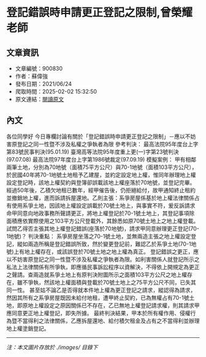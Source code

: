 # 登記錯誤時申請更正登記之限制,曾榮耀老師

## 文章資訊
- 文章編號：900830
- 作者：蘇偉強
- 發布日期：2021/06/24
- 爬取時間：2025-02-02 15:32:50
- 原文連結：[閱讀原文](https://real-estate.get.com.tw/Columns/detail.aspx?no=900830)

## 內文
各位同學好
今日專欄討論有關於「登記錯誤時申請更正登記之限制」－應以不妨害原登記之同一性暨不涉及私權之爭執者為限 
參考判決： 最高法院95年度台上字第83號民事判決(95.01.19) 臺灣高等法院95年度重上更(一)字第23號判決(97.07.08) 最高法院97年度台上字第1986號裁定(97.09.19)
模擬案例： 甲有相鄰兩筆土地，分別為70地號（面積75平方公尺）與70-1地號（面積103平方公尺），於民國40年將70-1地號土地租予乙建屋，並約定設定地上權，惟同年辦理地上權設定登記時，該地上權契約與登簿卻誤載該地上權座落於70地號，並登記完畢。 經過50年後，乙積欠地租已數年，經甲催告後，仍拒絕給付，故甲通知終止租約並撤銷地上權，進而訴請拆屋還地。乙則主張：系爭房屋係基於地上權法律關係占有使用系爭土地，因該地上權設定誤載於70號土地上，與事實不符，爰反訴請求命甲同意向地政事務所聲請更正，將地上權登記於70-1號土地上，其登記事項除面積應依實際使用之103平方公尺登載外，其餘悉如原70號土地上之地上權登載。試問乙得否主張其地上權登記錯誤(座落於70地號)，請求甲同意辦理更正登記(70-1地號)？
判決重點： 系爭房屋坐落之70-1號土地，並無兩造主張之地上權設定登記，縱如兩造所稱是登記錯誤所致，然於變更登記前，難認乙於系爭土地(70-1地號)上有地上權存在，或該誤登於70號土地之地上權為真正。
登記錯誤之更正，應以不妨害原登記之同一性暨不涉及私權之爭執者為限。如利害關係人就登記所示之私法上法律關係有所爭執，即應循民事訴訟程序以資解決，不得依上開規定為更正之聲請。查兩造就系爭土地上有原判決附圖所示之面積103平方公尺之地上權存在，雖不爭執，然該地上權面積與登載於70號土地上之75平方公尺不同，已失其同一性。
甚至姑不論乙是否得就本件地上權為更正登記之請求，縱認得為請求，然因其所有之系爭房屋既因未給付地租，遭甲終止契約，已為無權占有70-1號土地，即原地上權設定之原因關係已不存在，乙已無地上權登記請求權，則其請求甲應同意更正地上權登記，即失所據。
最終判決結果，甲本於所有權作用、侵權行為暨不當得利之法律關係，乙應拆屋還地、給付積欠租金及占有之不當得利並辦理地上權塗銷登記。

---
*注：本文圖片存放於 ./images/ 目錄下*

